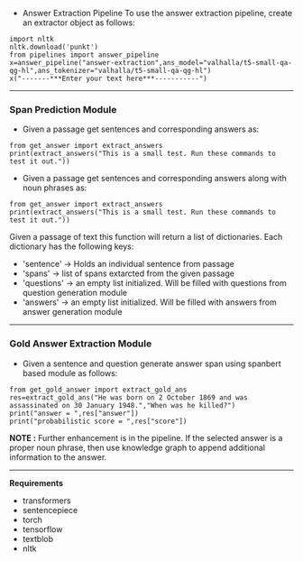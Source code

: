 * Answer Extraction Pipeline 
To use the answer extraction pipeline, create an extractor object as follows:
```
import nltk
nltk.download('punkt')
from pipelines import answer_pipeline
x=answer_pipeline("answer-extraction",ans_model="valhalla/t5-small-qa-qg-hl",ans_tokenizer="valhalla/t5-small-qa-qg-hl")
x("-------***Enter your text here***-----------")
```
<hr>
<h3> Span Prediction Module </h3> 

* Given a passage get sentences and corresponding answers as: 

```
from get_answer import extract_answers
print(extract_answers("This is a small test. Run these commands to test it out."))
``` 
 * Given a passage get sentences and corresponding answers along with noun phrases as:
 ```
from get_answer import extract_answers
print(extract_answers("This is a small test. Run these commands to test it out."))
``` 

Given a passage of text this function will return a list of dictionaries.
Each dictionary has the following keys: 
* 'sentence' -> Holds an individual sentence from passage 
* 'spans' -> list of spans extarcted from the given passage 
* 'questions' -> an empty list initialized. Will be filled with questions from question generation module 
* 'answers' -> an empty list initialized. Will be filled with answers from answer generation module 

<hr> 

<h3> Gold Answer Extraction Module </h3> 

* Given a sentence and question generate answer span using spanbert based module as follows: 
```
from get_gold_answer import extract_gold_ans
res=extract_gold_ans("He was born on 2 October 1869 and was assassinated on 30 January 1948.","When was he killed?")
print("answer = ",res["answer"])
print("probabilistic score = ",res["score"])
```

**NOTE :** Further enhancement is in the pipeline. If the selected answer is a proper noun phrase, 
then use knowledge graph to append additional information to the answer. 

<hr>

**Requirements** 
* transformers
* sentencepiece
* torch 
* tensorflow 
* textblob 
* nltk
